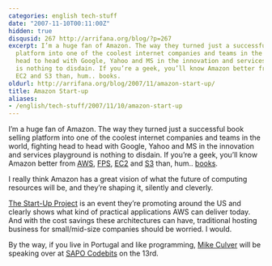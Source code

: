 ```yaml
---
categories: english tech-stuff
date: "2007-11-10T00:11:00Z"
hidden: true
disqusid: 267 http://arrifana.org/blog/?p=267
excerpt: I’m a huge fan of Amazon. The way they turned just a successful book selling
  platform into one of the coolest internet companies and teams in the world, fighting
  head to head with Google, Yahoo and MS in the innovation and services playground
  is nothing to disdain. If you’re a geek, you’ll know Amazon better from AWS, FPS,
  EC2 and S3 than, hum.. books.
oldurl: http://arrifana.org/blog/2007/11/amazon-start-up/
title: Amazon Start-up
aliases:
- /english/tech-stuff/2007/11/10/amazon-start-up
---
```


I’m a huge fan of Amazon. The way they turned just a successful book selling platform into one of the coolest internet companies and teams in the world, fighting head to head with Google, Yahoo and MS in the innovation and services playground is nothing to disdain. If you’re a geek, you’ll know Amazon better from [AWS][1], [FPS][2], [EC2][3] and [S3][4] than, hum.. [books][5].

I really think Amazon has a great vision of what the future of computing resources will be, and they’re shaping it, silently and cleverly.

[The Start-Up Project][6] is an event they’re promoting around the US and clearly shows what kind of practical applications AWS can deliver today. And with the cost savings these architectures can have, traditional hosting business for small/mid-size companies should be worried. I would.

By the way, if you live in Portugal and like programming, [Mike Culver][7] will be speaking over at [SAPO Codebits][8] on the 13rd.

[1]: http://aws.amazon.com
[2]: https://payments.amazon.com/sdui/sdui/index.htm
[3]: aws.amazon.com/ec2
[4]: aws.amazon.com/s3
[5]: http://amazon.com/
[6]: http://aws.amazon.com/startupproject
[7]: http://www.amazon.com/gp/pdp/profile/A2D5YJLCHYWN9Q
[8]: http://codebits.sapo.pt/?calendario
